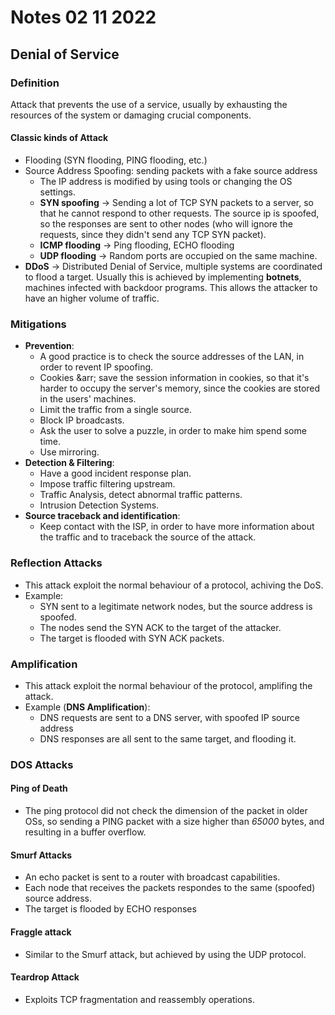 # Notes 02 11 2022

## Denial of Service

### Definition
Attack that prevents the use of a service, usually by exhausting the resources of the system or damaging crucial components.

#### Classic kinds of Attack
 * Flooding (SYN flooding, PING flooding, etc.)
 * Source Address Spoofing: sending packets with a fake source address
     * The IP address is modified by using tools or changing the OS settings.
     * **SYN spoofing** &rarr; Sending a lot of TCP SYN packets to a server, so that he cannot respond to other requests.
     The source ip is spoofed, so the responses are sent to other nodes (who will ignore the requests, since they didn't send any TCP SYN packet).
     * **ICMP flooding** &rarr; Ping flooding, ECHO flooding
     * **UDP flooding** &rarr; Random ports are occupied on the same machine.
 * **DDoS** &rarr; Distributed Denial of Service, multiple systems are coordinated to flood a target. Usually this is achieved by implementing **botnets**, machines infected with backdoor programs. This allows the attacker to have an higher volume of traffic.


### Mitigations
 * **Prevention**:
     * A good practice is to check the source addresses of the LAN, in order to revent IP spoofing.
      * Cookies &arr; save the session information in cookies, so that it's harder to occupy the server's memory, since the cookies are stored in the users' machines.
      * Limit the traffic from a single source.
      * Block IP broadcasts.
      * Ask the user to solve a puzzle, in order to make him spend some time.
      * Use mirroring.
 * **Detection & Filtering**:
     * Have a good incident response plan.
     * Impose traffic filtering upstream.
     * Traffic Analysis, detect abnormal traffic patterns.
     * Intrusion Detection Systems.
 * **Source traceback and identification**:
     * Keep contact with the ISP, in order to have more information about the traffic and to traceback the source of the attack.

### Reflection Attacks
 * This attack exploit the normal behaviour of a protocol, achiving the DoS.
 * Example:
     * SYN sent to a legitimate network nodes, but the source address is spoofed.
     * The nodes send the SYN ACK to the target of the attacker.
     * The target is flooded with SYN ACK packets.

### Amplification
 * This attack exploit the normal behaviour of the protocol, amplifing the attack.
 * Example (**DNS Amplification**):
     * DNS requests are sent to a DNS server, with spoofed IP source address
     * DNS responses are all sent to the same target, and flooding it.
### DOS Attacks

#### Ping of Death
 * The ping protocol did not check the dimension of the packet in older OSs, so sending a PING packet with a size higher than *65000* bytes, and resulting in a buffer overflow.

#### Smurf Attacks
 * An echo packet is sent to a router with broadcast capabilities.
 * Each node that receives the packets respondes to the same (spoofed) source address.
 * The target is flooded by ECHO responses

#### Fraggle attack
 * Similar to the Smurf attack, but achieved by using the UDP protocol.

#### Teardrop Attack
 * Exploits TCP fragmentation and reassembly operations.

 
